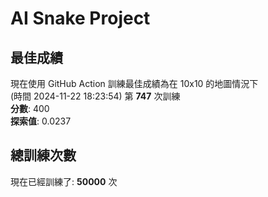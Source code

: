 
# AI Snake Project

## **最佳成績**
現在使用 GitHub Action 訓練最佳成績為在 10x10 的地圖情況下  
(時間 2024-11-22 18:23:54) 第 **747** 次訓練  
**分數**: 400  
**探索值**: 0.0237

## 總訓練次數
現在已經訓練了: **50000** 次
